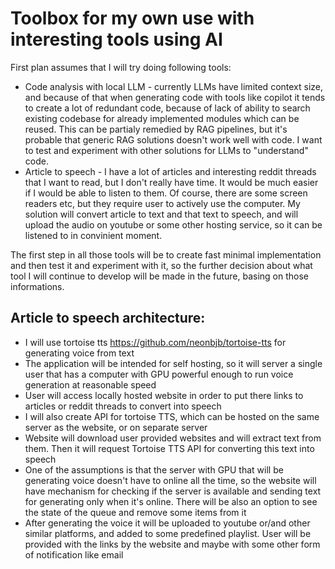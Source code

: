 # Toolbox for my own use with interesting tools using AI

First plan assumes that I will try doing following tools:
  - Code analysis with local LLM - currently LLMs have limited context size, and because of that when generating code with tools like copilot it tends to create a lot of redundant code, because of lack of ability to search existing codebase for already implemented modules which can be reused. This can be partialy remedied by RAG pipelines, but it's probable that generic RAG solutions doesn't work well with code. I want to test and experiment with other solutions for LLMs to "understand" code.
  - Article to speech - I have a lot of articles and interesting reddit threads that I want to read, but I don't really have time. It would be much easier if I would be able to listen to them. Of course, there are some screen readers etc, but they require user to actively use the computer. My solution will convert article to text and that text to speech, and will upload the audio on youtube or some other hosting service, so it can be listened to in convinient moment.

The first step in all those tools will be to create fast minimal implementation and then test it and experiment with it, so the further decision about what tool I will continue to develop will be made in the future, basing on those informations.

## Article to speech architecture:
  - I will use tortoise tts https://github.com/neonbjb/tortoise-tts for generating voice from text
  - The application will be intended for self hosting, so it will server a single user that has a computer with GPU powerful enough to run voice generation at reasonable speed
  - User will access locally hosted website in order to put there links to articles or reddit threads to convert into speech
  - I will also create API for tortoise TTS, which can be hosted on the same server as the website, or on separate server
  - Website will download user provided websites and will extract text from them. Then it will request Tortoise TTS API for converting this text into speech
  - One of the assumptions is that the server with GPU that will be generating voice doesn't have to online all the time, so the website will have mechanism for checking if the server is available and sending text for generating only when it's online. There will be also an option to see the state of the queue and remove some items from it
  - After generating the voice it will be uploaded to youtube or/and other similar platforms, and added to some predefined playlist. User will be provided with the links by the website and maybe with some other form of notification like email

